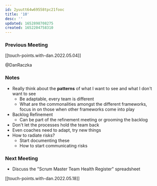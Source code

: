 ```yaml
---
id: 2yuutt64w69558tpc21fooc
title: '10'
desc: ''
updated: 1652898708275
created: 1652204758310
---
```


### Previous Meeting
[[touch-points.with-dan.2022.05.04]]

@DanRaczka

### Notes
- Really think about the **patterns** of what I want to see and what I don't want to see
    - Be adaptable, every team is different
    - What are the commonalities amongst the different frameworks, focus in on those when other frameworks come into play
- Backlog Refinement
  - Can be part of the refinement meeting or grooming the backlog
- Don't let the processes hold the team back
- Even coaches need to adapt, try new things
- How to radiate risks?
  - Start documenting these
  - How to start communicating risks

### Next Meeting
- Discuss the "Scrum Master Team Health Register" spreadsheet

[[touch-points.with-dan.2022.05.18]]